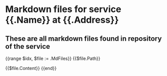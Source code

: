 # Markdown files for service {{.Name}} at {{.Address}}
## These are all markdown files found in repository of the service
{{range $idx, $file := .MdFiles}}
{{$file.Path}}

{{$file.Content}}
{{end}}
